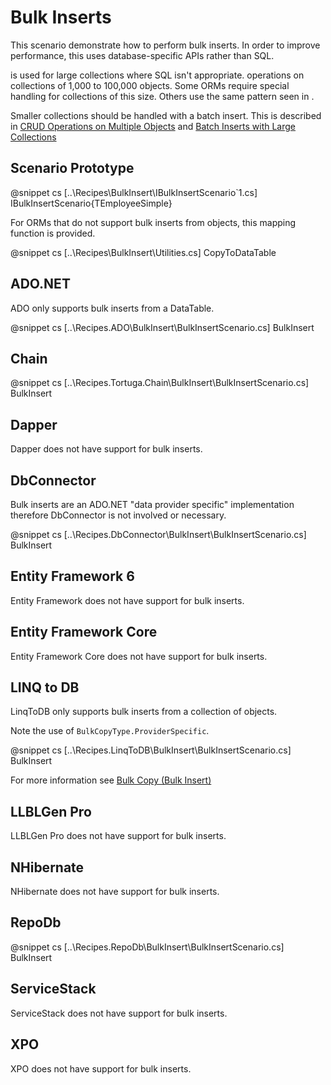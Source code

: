 ﻿# Bulk Inserts

This scenario demonstrate how to perform bulk inserts. In order to improve performance, this uses database-specific APIs rather than SQL. 

is used for large collections where SQL isn't appropriate.  operations on collections of 1,000 to 100,000 objects. Some ORMs require special handling for collections of this size. Others use the same pattern seen in .

Smaller collections should be handled with a batch insert. This is described in [CRUD Operations on Multiple Objects](MultipleCrud.htm) and [Batch Inserts with Large Collections](LargeBatch.htm)

## Scenario Prototype

@snippet cs [..\Recipes\BulkInsert\IBulkInsertScenario`1.cs] IBulkInsertScenario{TEmployeeSimple}

For ORMs that do not support bulk inserts from objects, this mapping function is provided.

@snippet cs [..\Recipes\BulkInsert\Utilities.cs] CopyToDataTable

## ADO.NET

ADO only supports bulk inserts from a DataTable.

@snippet cs [..\Recipes.ADO\BulkInsert\BulkInsertScenario.cs] BulkInsert

## Chain

@snippet cs [..\Recipes.Tortuga.Chain\BulkInsert\BulkInsertScenario.cs] BulkInsert

## Dapper

Dapper does not have support for bulk inserts.

## DbConnector

Bulk inserts are an ADO.NET "data provider specific" implementation therefore DbConnector is not involved or necessary.

@snippet cs [..\Recipes.DbConnector\BulkInsert\BulkInsertScenario.cs] BulkInsert

## Entity Framework 6

Entity Framework does not have support for bulk inserts.

## Entity Framework Core

Entity Framework Core does not have support for bulk inserts.

## LINQ to DB

LinqToDB only supports bulk inserts from a collection of objects.

Note the use of `BulkCopyType.ProviderSpecific`.

@snippet cs [..\Recipes.LinqToDB\BulkInsert\BulkInsertScenario.cs] BulkInsert

For more information see [Bulk Copy (Bulk Insert)](https://linq2db.github.io/articles/sql/Bulk-Copy.html)

## LLBLGen Pro 

LLBLGen Pro does not have support for bulk inserts.

## NHibernate

NHibernate does not have support for bulk inserts.

## RepoDb

@snippet cs [..\Recipes.RepoDb\BulkInsert\BulkInsertScenario.cs] BulkInsert

## ServiceStack

ServiceStack does not have support for bulk inserts.

## XPO

XPO does not have support for bulk inserts.
